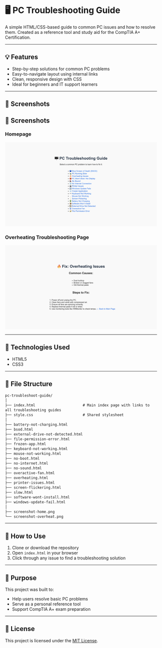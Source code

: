 # 🖥️ PC Troubleshooting Guide

A simple HTML/CSS-based guide to common PC issues and how to resolve them. Created as a reference tool and study aid for the CompTIA A+ Certification.

---

## 💡 Features

- Step-by-step solutions for common PC problems  
- Easy-to-navigate layout using internal links  
- Clean, responsive design with CSS  
- Ideal for beginners and IT support learners

---

## 📸 Screenshots

## 📸 Screenshots

### Homepage
![Home Screenshot](screenshot-home.png)

### Overheating Troubleshooting Page
![Overheat Screenshot](screenshot-overheat.png)

---

## 🧩 Technologies Used

- HTML5  
- CSS3  

---

## 📂 File Structure

```
pc-troubleshoot-guide/
│
├── index.html                      # Main index page with links to all troubleshooting guides
├── style.css                       # Shared stylesheet
│
├── battery-not-charging.html
├── bsod.html
├── external-drive-not-detected.html
├── file-permission-error.html
├── frozen-app.html
├── keyboard-not-working.html
├── mouse-not-working.html
├── no-boot.html
├── no-internet.html
├── no-sound.html
├── overactive-fan.html
├── overheating.html
├── printer-issues.html
├── screen-flickering.html
├── slow.html
├── software-wont-install.html
├── windows-update-fail.html
│
├── screenshot-home.png
└── screenshot-overheat.png
```


---

## 🚀 How to Use

1. Clone or download the repository  
2. Open `index.html` in your browser  
3. Click through any issue to find a troubleshooting solution  

---

## 🧠 Purpose

This project was built to:
- Help users resolve basic PC problems
- Serve as a personal reference tool
- Support CompTIA A+ exam preparation

---

## 📜 License

This project is licensed under the [MIT License](LICENSE).

